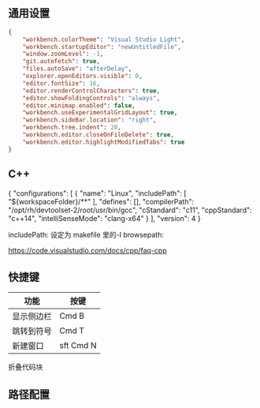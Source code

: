 ## 通用设置
```json
{
    "workbench.colorTheme": "Visual Studio Light",
    "workbench.startupEditor": "newUntitledFile",
    "window.zoomLevel": -1,
    "git.autofetch": true,
    "files.autoSave": "afterDelay",
    "explorer.openEditors.visible": 0,
    "editor.fontSize": 16,
    "editor.renderControlCharacters": true,
    "editor.showFoldingControls": "always",
    "editor.minimap.enabled": false,
    "workbench.useExperimentalGridLayout": true,
    "workbench.sideBar.location": "right",
    "workbench.tree.indent": 20,
    "workbench.editor.closeOnFileDelete": true,
    "workbench.editor.highlightModifiedTabs": true
}
```


## C++

{
    "configurations": [
        {
            "name": "Linux",
            "includePath": [
                "${workspaceFolder}/**"
            ],
            "defines": [],
            "compilerPath": "/opt/rh/devtoolset-2/root/usr/bin/gcc",
            "cStandard": "c11",
            "cppStandard": "c++14",
            "intelliSenseMode": "clang-x64"
        }
    ],
    "version": 4
}


includePath: 设定为 makefile 里的-I
browsepath: 

https://code.visualstudio.com/docs/cpp/faq-cpp

## 快捷键

功能 | 按键
---|---
显示侧边栏 | Cmd B
跳转到符号 | Cmd T
新建窗口   | sft Cmd N
折叠代码块

## 路径配置

